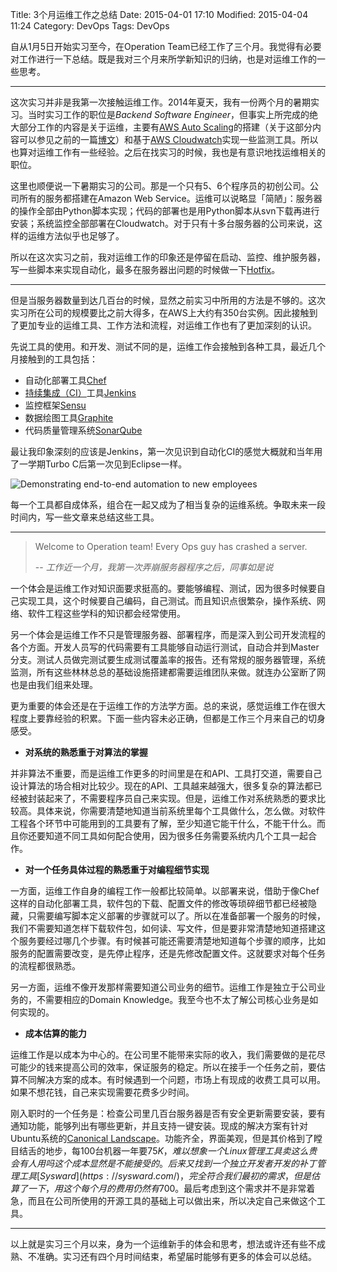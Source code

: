 Title: 3个月运维工作之总结
Date: 2015-04-01 17:10
Modified: 2015-04-04 11:24
Category: DevOps
Tags: DevOps


自从1月5日开始实习至今，在Operation Team已经工作了三个月。我觉得有必要对工作进行一下总结。既是我对三个月来所学新知识的归纳，也是对运维工作的一些思考。

---
这次实习并非是我第一次接触运维工作。2014年夏天，我有一份两个月的暑期实习。当时实习工作的职位是*Backend Software Engineer*，但事实上所完成的绝大部分工作的内容是关于运维，主要有[AWS Auto Scaling](http://aws.amazon.com/autoscaling/)的搭建（关于这部分内容可以参见之前的一篇[博文](http://yumminhuang.github.io/zai-aws-auto-scaling-group-zhong-ti-huan-instance.html)）和基于[AWS Cloudwatch](http://aws.amazon.com/cloudwatch/)实现一些监测工具。所以也算对运维工作有一些经验。之后在找实习的时候，我也是有意识地找运维相关的职位。

这里也顺便说一下暑期实习的公司。那是一个只有5、6个程序员的初创公司。公司所有的服务都搭建在Amazon Web Service。运维可以说略显「简陋」：服务器的操作全部由Python脚本实现；代码的部署也是用Python脚本从svn下载再进行安装；系统监控全部部署在Cloudwatch。对于只有十多台服务器的公司来说，这样的运维方法似乎也足够了。

所以在这次实习之前，我对运维工作的印象还是停留在启动、监控、维护服务器，写一些脚本来实现自动化，最多在服务器出问题的时候做一下[Hotfix](http://en.wikipedia.org/wiki/Hotfix)。

---
但是当服务器数量到达几百台的时候，显然之前实习中所用的方法是不够的。这次实习所在公司的规模要比之前大得多，在AWS上大约有350台实例。因此接触到了更加专业的运维工具、工作方法和流程，对运维工作也有了更加深刻的认识。

先说工具的使用。和开发、测试不同的是，运维工作会接触到各种工具，最近几个月接触到的工具包括：

* 自动化部署工具[Chef](https://www.chef.io/chef/)
* [持续集成（CI）](http://en.wikipedia.org/wiki/Continuous_integration)工具[Jenkins](https://jenkins-ci.org/)
* 监控框架[Sensu](http://sensuapp.org/)
* 数据绘图工具[Graphite](http://graphite.wikidot.com/)
* 代码质量管理系统[SonarQube](http://www.sonarqube.org/)

最让我印象深刻的应该是Jenkins，第一次见识到自动化CI的感觉大概就和当年用了一学期Turbo C后第一次见到Eclipse一样。

![Demonstrating end-to-end automation to new employees](http://media.tumblr.com/fe40a2da7c8e594479f48fd8450817d5/tumblr_inline_nczuo9C9ov1raprkq.gif)

每一个工具都自成体系，组合在一起又成为了相当复杂的运维系统。争取未来一段时间内，写一些文章来总结这些工具。

---
> Welcome to Operation team! Every Ops guy has crashed a server.
> 
> -- <cite>工作近一个月，我第一次弄崩服务器程序之后，同事如是说</cite>

一个体会是运维工作对知识面要求挺高的。要能够编程、测试，因为很多时候要自己实现工具，这个时候要自己编码，自己测试。而且知识点很繁杂，操作系统、网络、软件工程这些学科的知识都会经常使用。

另一个体会是运维工作不只是管理服务器、部署程序，而是深入到公司开发流程的各个方面。开发人员写的代码需要有工具能够自动运行测试，自动合并到Master分支。测试人员做完测试要生成测试覆盖率的报告。还有常规的服务器管理，系统监测，所有这些林林总总的基础设施搭建都需要运维团队来做。就连办公室断了网也是由我们组来处理。

更为重要的体会还是在于运维工作的方法学方面。总的来说，感觉运维工作在很大程度上要靠经验的积累。下面一些内容未必正确，但都是工作三个月来自己的切身感受。

* **对系统的熟悉重于对算法的掌握**

并非算法不重要，而是运维工作更多的时间里是在和API、工具打交道，需要自己设计算法的场合相对比较少。现在的API、工具越来越强大，很多复杂的算法都已经被封装起来了，不需要程序员自己来实现。但是，运维工作对系统熟悉的要求比较高。具体来说，你需要清楚地知道当前系统里每个工具做什么，怎么做。对软件工程各个环节中可能用到的工具要有了解，至少知道它能干什么，不能干什么。而且你还要知道不同工具如何配合使用，因为很多任务需要系统内几个工具一起合作。

* **对一个任务具体过程的熟悉重于对编程细节实现**

一方面，运维工作自身的编程工作一般都比较简单。以部署来说，借助于像Chef这样的自动化部署工具，软件包的下载、配置文件的修改等琐碎细节都已经被隐藏，只需要编写脚本定义部署的步骤就可以了。所以在准备部署一个服务的时候，我们不需要知道怎样下载软件包，如何读、写文件，但是要非常清楚地知道搭建这个服务要经过哪几个步骤。有时候甚可能还需要清楚地知道每个步骤的顺序，比如服务的配置需要改变，是先停止程序，还是先修改配置文件。这就要求对每个任务的流程都很熟悉。

另一方面，运维不像开发那样需要知道公司业务的细节。运维工作是独立于公司业务的，不需要相应的Domain Knowledge。我至今也不太了解公司核心业务是如何实现的。

* **成本估算的能力**

运维工作是以成本为中心的。在公司里不能带来实际的收入，我们需要做的是花尽可能少的钱来提高公司的效率，保证服务的稳定。所以在接手一个任务之前，要估算不同解决方案的成本。有时候遇到一个问题，市场上有现成的收费工具可以用。如果不想花钱，自己来实现需要花费多少时间。

刚入职时的一个任务是：检查公司里几百台服务器是否有安全更新需要安装，要有通知功能，能够列出有哪些更新，并且支持一键安装。现成的解决方案有针对Ubuntu系统的[Canonical Landscape](https://landscape.canonical.com/)。功能齐全，界面美观，但是其价格到了瞠目结舌的地步，每100台机器一年要$75K，难以想象一个Linux管理工具卖这么贵会有人用吗这个成本显然是不能接受的。后来又找到一个独立开发者开发的补丁管理工具[Sysward](https://sysward.com/)，完全符合我们最初的需求，但是估算了一下，用这个每个月的费用仍然有$700。最后考虑到这个需求并不是非常着急，而且在公司所使用的开源工具的基础上可以做出来，所以决定自己来做这个工具。

---
以上就是实习三个月以来，身为一个运维新手的体会和思考，想法或许还有些不成熟、不准确。实习还有四个月时间结束，希望届时能够有更多的体会可以总结。